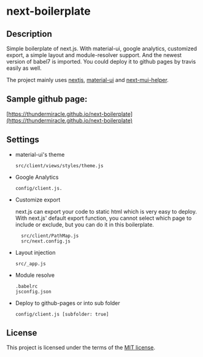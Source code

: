 # next-boilerplate

## Description

Simple boilerplate of next.js.
With material-ui, google analytics, customized export, a simple layout and module-resolver support. And the newest version of babel7 is imported.
You could deploy it to github pages by travis easily as well.

The project mainly uses [nextjs](https://github.com/zeit/next.js/), [material-ui](https://github.com/mui-org/material-ui) and [next-mui-helper](https://github.com/thundermiracle/next-mui-helper).

## Sample github page:

[https://thundermiracle.github.io/next-boilerplate](https://thundermiracle.github.io/next-boilerplate)

## Settings

+ material-ui's theme

      src/client/views/styles/theme.js

+ Google Analytics

      config/client.js.

+ Customize export

  next.js can export your code to static html which is very easy to deploy. With next.js' default export function, you cannot select which page to include or exclude, but you can do it in this boilerplate.

        src/client/PathMap.js
        src/next.config.js

+ Layout injection

      src/_app.js

+ Module resolve

      .babelrc
      jsconfig.json

+ Deploy to github-pages or into sub folder

      config/client.js [subfolder: true]


## License

This project is licensed under the terms of the
[MIT license](/LICENSE).
